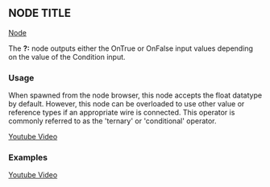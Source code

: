 <!-- panels:start -->
<!-- div:title-panel -->
## NODE TITLE

<!-- div:right-panel -->
<!-- you can get the right directory from "allNodes.md" -->
[Node](./_template/nodes/Root/Operators/README.md#ProtoFlux.Runtimes.Execution.Nodes.ValueConditional`1 ':include')

<!-- div:left-panel -->
The **?:** node outputs either the OnTrue or OnFalse input values
depending on the value of the Condition input.

<!-- ### Examples -->

### Usage

When spawned from the node browser, this node accepts the float datatype
by default. However, this node can be overloaded to use other value or
reference types if an appropriate wire is connected. This operator is
commonly referred to as the 'ternary' or 'conditional' operator.
<!-- Optional -->
[Youtube Video](https://www.youtube-nocookie.com/embed/qIHwqWjaeyU ':include :type=iframe')

### Examples

<!-- Optional -->
[Youtube Video](https://www.youtube-nocookie.com/embed/qIHwqWjaeyU ':include :type=iframe')
<!-- panels:end -->
